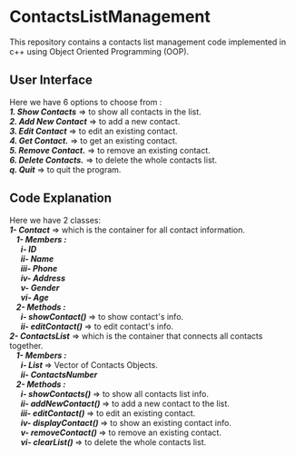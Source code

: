# ContactsListManagement
This repository contains a contacts list management code implemented in c++ using Object Oriented Programming (OOP).

## User Interface
<p>
Here we have 6 options to choose from : <br>
<strong><em>1. Show Contacts</em></strong> => to show all contacts in the list.<br>
<strong><em>2. Add New Contact</em></strong> => to add a new contact.<br>
<strong><em>3. Edit Contact</em></strong> => to edit an existing contact.<br>
<strong><em>4. Get Contact.</em></strong> => to get an existing contact.<br>
<strong><em>5. Remove Contact.</em></strong> => to remove an existing contact.<br>
<strong><em>6. Delete Contacts.</em></strong> => to delete the whole contacts list.<br>
<strong><em>q. Quit</em></strong> => to quit the program.<br>
</p>

## Code Explanation 
<p>
Here we have 2 classes: <br>
<strong><em>1- Contact</em></strong> => which is the container for all contact information. <br>
&nbsp;&nbsp; <strong><em> 1- Members :</em></strong> <br>
&nbsp;&nbsp;&nbsp;&nbsp; <strong><em> i- ID </em></strong><br>
&nbsp;&nbsp;&nbsp;&nbsp; <strong><em> ii- Name </em></strong><br>
&nbsp;&nbsp;&nbsp;&nbsp; <strong><em> iii- Phone </em></strong><br>
&nbsp;&nbsp;&nbsp;&nbsp; <strong><em> iv- Address </em></strong><br>
&nbsp;&nbsp;&nbsp;&nbsp; <strong><em> v- Gender </em></strong><br>
&nbsp;&nbsp;&nbsp;&nbsp; <strong><em> vi- Age </em></strong> <br>
&nbsp;&nbsp; <strong><em> 2- Methods :</em></strong> <br>
&nbsp;&nbsp;&nbsp;&nbsp; <strong><em> i- showContact() </em></strong> => to show contact's info. <br>
&nbsp;&nbsp;&nbsp;&nbsp; <strong><em> ii- editContact() </em></strong> => to edit contact's info. <br>
<strong><em>2- ContactsList</em></strong> => which is the container that connects all contacts together. <br>
&nbsp;&nbsp; <strong><em> 1- Members :</em></strong> <br>
&nbsp;&nbsp;&nbsp;&nbsp; <strong><em> i- List </em></strong> => Vector of Contacts Objects.<br>
&nbsp;&nbsp;&nbsp;&nbsp; <strong><em> ii- ContactsNumber </em></strong><br>
&nbsp;&nbsp; <strong><em> 2- Methods :</em></strong> <br>
&nbsp;&nbsp;&nbsp;&nbsp; <strong><em> i- showContacts() </em></strong> => to show all contacts list info. <br>
&nbsp;&nbsp;&nbsp;&nbsp; <strong><em> ii- addNewContact() </em></strong> => to add a new contact to the list. <br>
&nbsp;&nbsp;&nbsp;&nbsp; <strong><em> iii- editContact() </em></strong> =>  to edit an existing contact. <br>
&nbsp;&nbsp;&nbsp;&nbsp; <strong><em> iv- displayContact() </em></strong> => to show an existing contact info. <br>
&nbsp;&nbsp;&nbsp;&nbsp; <strong><em> v-  removeContact() </em></strong> => to remove an existing contact. <br>
&nbsp;&nbsp;&nbsp;&nbsp; <strong><em> vi- clearList() </em></strong> => to delete the whole contacts list. <br>
</p>
